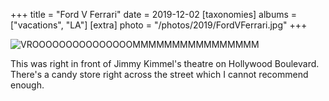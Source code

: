 +++
title = "Ford V Ferrari"
date = 2019-12-02
[taxonomies]
albums = ["vacations", "LA"]
[extra]
photo = "/photos/2019/FordVFerrari.jpg"
+++

![](/photos/2019/FordVFerrari.jpg "VROOOOOOOOOOOOOOOMMMMMMMMMMMMMMMM")

This was right in front of Jimmy Kimmel's theatre on Hollywood Boulevard. There's a candy store right across
the street which I cannot recommend enough.
